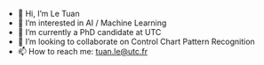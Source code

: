 - 👋 Hi, I’m Le Tuan
- 👀 I’m interested in  AI / Machine Learning
- 🌱 I’m currently a PhD candidate at UTC
- 💞️ I’m looking to collaborate on  Control Chart Pattern Recognition
- 📫 How to reach me: tuan.le@utc.fr

<!---
nuatel/nuatel is a ✨ special ✨ repository because its `README.md` (this file) appeaCancel changesrs on your GitHub profile.
You can click the Preview link to take a look at your changes.
--->
